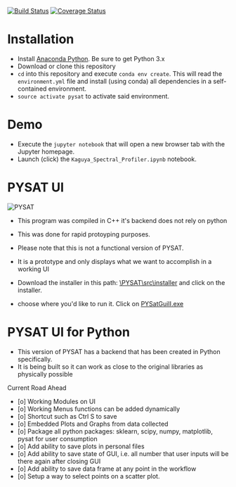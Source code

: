 [![Build Status](https://travis-ci.org/USGS-Astrogeology/PySAT.svg?branch=master)](https://travis-ci.org/USGS-Astrogeology/PySAT)
[![Coverage Status](https://coveralls.io/repos/github/USGS-Astrogeology/PySAT/badge.svg?branch=master)](https://coveralls.io/github/USGS-Astrogeology/PySAT?branch=master)
# Installation

  - Install [Anaconda Python](https://www.continuum.io/downloads).  Be sure to get Python 3.x
  - Download or clone this repository
  - `cd` into this repository and execute `conda env create`.  This will read the `environment.yml` file and install (using conda) all dependencies in a self-contained environment.
  - `source activate pysat` to activate said environment.
  
# Demo

  - Execute the `jupyter notebook` that will open a new browser tab with the Jupyter homepage.
  - Launch (click) the `Kaguya_Spectral_Profiler.ipynb` notebook.



# PYSAT UI
![PYSAT](https://github.com/tisaconundrum2/PySAT/blob/master/src/installer/splash.png)  
- This program was compiled in C++ it's backend does not rely on python
- This was done for rapid protoyping purposes.
- Please note that this is not a functional version of PYSAT.
- It is a prototype and only displays what we want to accomplish in a working UI

- Download the installer in this path: [\PYSAT\src\installer](https://github.com/tisaconundrum2/PySAT/tree/master/src/installer) and click on the installer.
- choose where you'd like to run it. Click on [PYSatGuiII.exe](#)

# PYSAT UI for Python

- This version of PYSAT has a backend that has been created in Python specifically.
- It is being built so it can work as close to the original libraries as physically possible

Current Road Ahead
- [o] Working Modules on UI
- [o] Working Menus functions can be added dynamically
- [o] Shortcut such as Ctrl S to save
- [o] Embedded Plots and Graphs from data collected
- [o] Package all python packages: sklearn, scipy, numpy, matplotlib, pysat for user consumption
- [o] Add ability to save plots in personal files
- [o] Add ability to save state of GUI, i.e. all number that user inputs will be there again after closing GUI
- [o] Add ability to save data frame at any point in the workflow 
- [o] Setup a way to select points on a scatter plot.
